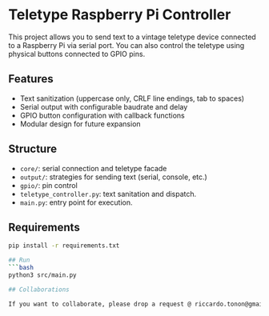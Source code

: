 # Teletype Raspberry Pi Controller

This project allows you to send text to a vintage teletype device connected to a Raspberry Pi via serial 
port.
You can also control the teletype using physical buttons connected to GPIO pins.

## Features
- Text sanitization (uppercase only, CRLF line endings, tab to spaces)
- Serial output with configurable baudrate and delay
- GPIO button configuration with callback functions
- Modular design for future expansion

## Structure
- `core/`: serial connection and teletype facade
- `output/`: strategies for sending text (serial, console, etc.)
- `gpio/`: pin control
- `teletype_controller.py`: text sanitation and dispatch.
- `main.py`: entry point for execution.

## Requirements
```bash
pip install -r requirements.txt

## Run
```bash
python3 src/main.py

## Collaborations

If you want to collaborate, please drop a request @ riccardo.tonon@gmail.com



